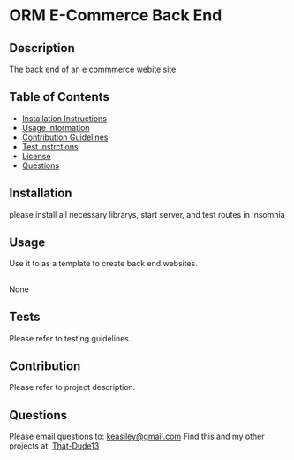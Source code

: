 
  # ORM E-Commerce Back End
  

  ## Description 
  The back end of an e commmerce webite site
  ## Table of Contents 
  - [Installation Instructions](#installation)
  - [Usage Information](#usage)
  - [Contribution Guidelines](#contributing)
  - [Test Instrctions](#tests)
  - [License](#license)
  - [Questions](#questions)
  
  ## Installation 
  please install all necessary librarys, start server, and test routes in Insomnia
  ## Usage 
  Use it to as a template to create back end websites.
  ##
  None
  ## Tests 
  Please refer to testing guidelines.
  ## Contribution 
  Please refer to project description.
  ## Questions 
  Please email questions to: keasiley@gmail.com
  Find this and my other projects at: [That-Dude13](https://www.github.com/That-Dude13)